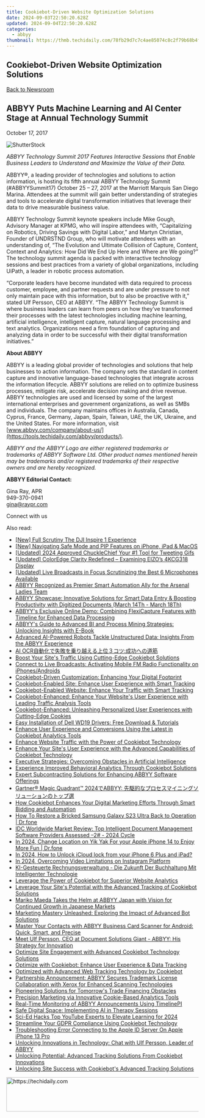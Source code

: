 ```yaml
---
title: Cookiebot-Driven Website Optimization Solutions
date: 2024-09-03T22:50:20.628Z
updated: 2024-09-04T22:50:20.628Z
categories:
  - abbyy
thumbnail: https://thmb.techidaily.com/78fb29d7c7c4ae85074c8c2f79b68b4f70a9669265731b5b69e7c1930c88f0f9.jpg
---
```


## Cookiebot-Driven Website Optimization Solutions

[Back to Newsroom](https://tools.techidaily.com/abbyy/products/)

## ABBYY Puts Machine Learning and AI Center Stage at Annual Technology Summit

October 17, 2017

![ShutterStock](https://content.abbyy.com/-/media/project/abbyy/abbyy/branchtemplates/shutterstock_1272462163_1296-x-729.jpg?h=729&iar=0&w=1296)

_ABBYY Technology Summit 2017 Features Interactive Sessions that Enable Business Leaders to Understand and Maximize the Value of their Data._

ABBYY®, a leading provider of technologies and solutions to action information, is hosting its fifth annual ABBYY Technology Summit (#ABBYYSummit17) October 25 – 27, 2017 at the Marriott Marquis San Diego Marina. Attendees at the summit will gain better understanding of strategies and tools to accelerate digital transformation initiatives that leverage their data to drive measurable business value.

ABBYY Technology Summit keynote speakers include Mike Gough, Advisory Manager at KPMG, who will inspire attendees with, “Capitalizing on Robotics, Driving Savings with Digital Labor,” and Martyn Christian, Founder of UNDRSTND Group, who will motivate attendees with an understanding of, “The Evolution and Ultimate Collision of Capture, Content, Context and Analytics: How Did We End Up Here and Where are We going?” The technology summit agenda is packed with interactive technology sessions and best practices from a variety of global organizations, including UiPath, a leader in robotic process automation.

“Corporate leaders have become inundated with data required to process customer, employee, and partner requests and are under pressure to not only maintain pace with this information, but to also be proactive with it,” stated Ulf Persson, CEO at ABBYY. “The ABBYY Technology Summit is where business leaders can learn from peers on how they’ve transformed their processes with the latest technologies including machine learning, artificial intelligence, intelligent capture, natural language processing and text analytics. Organizations need a firm foundation of capturing and analyzing data in order to be successful with their digital transformation initiatives.”

**About ABBYY**

ABBYY is a leading global provider of technologies and solutions that help businesses to action information. The company sets the standard in content capture and innovative language-based technologies that integrate across the information lifecycle. ABBYY solutions are relied on to optimize business processes, mitigate risk, accelerate decision making and drive revenue. ABBYY technologies are used and licensed by some of the largest international enterprises and government organizations, as well as SMBs and individuals. The company maintains offices in Australia, Canada, Cyprus, France, Germany, Japan, Spain, Taiwan, UAE, the UK, Ukraine, and the United States. For more information, visit [www.abbyy.com/company/about-us/](https://tools.techidaily.com/abbyy/products/).

_ABBYY and the ABBYY Logo are either registered trademarks or trademarks of ABBYY Software Ltd. Other product names mentioned herein may be trademarks and/or registered trademarks of their respective owners and are hereby recognized._

**ABBYY Editorial Contact:**

Gina Ray, APR  
949-370-0941  
gina@raypr.com  
  
Connect with us

<ins class="adsbygoogle"
     style="display:block"
     data-ad-format="autorelaxed"
     data-ad-client="ca-pub-7571918770474297"
     data-ad-slot="1223367746"></ins>



<ins class="adsbygoogle"
     style="display:block"
     data-ad-client="ca-pub-7571918770474297"
     data-ad-slot="8358498916"
     data-ad-format="auto"
     data-full-width-responsive="true"></ins>

<span class="atpl-alsoreadstyle">Also read:</span>
<div><ul>
<li><a href="https://article-tips.techidaily.com/new-full-scrutiny-the-dji-inspire-1-experience/"><u>[New] Full Scrutiny  The DJI Inspire 1 Experience</u></a></li>
<li><a href="https://vp-tips.techidaily.com/new-navigating-safe-mode-and-pip-features-on-iphone-ipad-and-macos/"><u>[New] Navigating Safe Mode and PIP Features on iPhone, iPad & MacOS</u></a></li>
<li><a href="https://twitter-videos.techidaily.com/updated-2024-approved-chucklechief-your-1-tool-for-tweeting-gifs/"><u>[Updated] 2024 Approved  ChuckleChief  Your #1 Tool for Tweeting Gifs</u></a></li>
<li><a href="https://extra-information.techidaily.com/updated-coloredge-clarity-redefined-examining-eizos-4kcg318-display/"><u>[Updated] ColorEdge Clarity Redefined – Examining EIZO’s 4KCG318 Display</u></a></li>
<li><a href="https://extra-approaches.techidaily.com/updated-live-broadcasts-in-focus-scrutinizing-the-best-6-microphones-available/"><u>[Updated] Live Broadcasts in Focus  Scrutinizing the Best 6 Microphones Available</u></a></li>
<li><a href="https://discover-advanced.techidaily.com/abbyy-recognized-as-premier-smart-automation-ally-for-the-arsenal-ladies-team/"><u>ABBYY Recognized as Premier Smart Automation Ally for the Arsenal Ladies Team</u></a></li>
<li><a href="https://discover-advanced.techidaily.com/abbyy-showcase-innovative-solutions-for-smart-data-entry-and-boosting-productivity-with-digitized-documents-march-14th-march-18th/"><u>ABBYY Showcase: Innovative Solutions for Smart Data Entry & Boosting Productivity with Digitized Documents (March 14Th - March 18Th)</u></a></li>
<li><a href="https://discover-advanced.techidaily.com/abbyys-exclusive-online-demo-combining-flexicapture-features-with-timeline-for-enhanced-data-processing/"><u>ABBYY's Exclusive Online Demo: Combining FlexiCapture Features with Timeline for Enhanced Data Processing</u></a></li>
<li><a href="https://discover-advanced.techidaily.com/abbyys-guide-to-advanced-bi-and-process-mining-strategies-unlocking-insights-with-e-book/"><u>ABBYY's Guide to Advanced BI and Process Mining Strategies: Unlocking Insights with E-Book</u></a></li>
<li><a href="https://discover-advanced.techidaily.com/advanced-ai-powered-robots-tackle-unstructured-data-insights-from-the-abbyy-experience/"><u>Advanced AI-Powered Robots Tackle Unstructured Data: Insights From the ABBYY Experience</u></a></li>
<li><a href="https://discover-advanced.techidaily.com/ai-ocr/"><u>AI OCR自動化で失敗を乗り越える上位３コツ:成功への道筋</u></a></li>
<li><a href="https://discover-advanced.techidaily.com/boost-your-sites-traffic-using-cutting-edge-cookiebot-solutions/"><u>Boost Your Site's Traffic Using Cutting-Edge Cookiebot Solutions</u></a></li>
<li><a href="https://tech-recovery.techidaily.com/connect-to-live-broadcasts-activating-mobile-fm-radio-functionality-on-iphonesandroids/"><u>Connect to Live Broadcasts: Activating Mobile FM Radio Functionality on iPhones/Androids</u></a></li>
<li><a href="https://discover-advanced.techidaily.com/cookiebot-driven-customization-enhancing-your-digital-footprint/"><u>Cookiebot-Driven Customization: Enhancing Your Digital Footprint</u></a></li>
<li><a href="https://discover-advanced.techidaily.com/cookiebot-enabled-site-enhance-user-experience-with-smart-tracking/"><u>Cookiebot-Enabled Site: Enhance User Experience with Smart Tracking</u></a></li>
<li><a href="https://discover-advanced.techidaily.com/cookiebot-enabled-website-enhance-your-traffic-with-smart-tracking/"><u>Cookiebot-Enabled Website: Enhance Your Traffic with Smart Tracking</u></a></li>
<li><a href="https://discover-advanced.techidaily.com/cookiebot-enhanced-enhance-your-websites-user-experience-with-leading-traffic-analysis-tools/"><u>Cookiebot-Enhanced: Enhance Your Website's User Experience with Leading Traffic Analysis Tools</u></a></li>
<li><a href="https://discover-advanced.techidaily.com/cookiebot-enhanced-unleashing-personalized-user-experiences-with-cutting-edge-cookies/"><u>Cookiebot-Enhanced: Unleashing Personalized User Experiences with Cutting-Edge Cookies</u></a></li>
<li><a href="https://win-dash.techidaily.com/easy-installation-of-dell-wd19-drivers-free-download-and-tutorials/"><u>Easy Installation of Dell WD19 Drivers: Free Download & Tutorials</u></a></li>
<li><a href="https://discover-advanced.techidaily.com/enhance-user-experience-and-conversions-using-the-latest-in-cookiebot-analytics-tools/"><u>Enhance User Experience and Conversions Using the Latest in Cookiebot Analytics Tools</u></a></li>
<li><a href="https://discover-advanced.techidaily.com/enhance-website-traffic-with-the-power-of-cookiebot-technology/"><u>Enhance Website Traffic with the Power of Cookiebot Technology</u></a></li>
<li><a href="https://discover-advanced.techidaily.com/enhance-your-sites-user-experience-with-the-advanced-capabilities-of-cookiebot-technology/"><u>Enhance Your Site's User Experience with the Advanced Capabilities of Cookiebot Technology</u></a></li>
<li><a href="https://discover-advanced.techidaily.com/executive-strategies-overcoming-obstacles-in-artificial-intelligence/"><u>Executive Strategies: Overcoming Obstacles in Artificial Intelligence</u></a></li>
<li><a href="https://discover-advanced.techidaily.com/experience-improved-behavioral-analytics-through-cookiebot-solutions/"><u>Experience Improved Behavioral Analytics Through Cookiebot Solutions</u></a></li>
<li><a href="https://discover-advanced.techidaily.com/expert-subcontracting-solutions-for-enhancing-abbyy-software-offerings/"><u>Expert Subcontracting Solutions for Enhancing ABBYY Software Offerings</u></a></li>
<li><a href="https://discover-advanced.techidaily.com/gartner-magic-quadrant-2024abbyy/"><u>Gartner® Magic Quadrant™ 2024でABBYY: 先駆的なプロセスマイニングソリューションのトップ選</u></a></li>
<li><a href="https://discover-advanced.techidaily.com/how-cookiebot-enhances-your-digital-marketing-efforts-through-smart-bidding-and-automation/"><u>How Cookiebot Enhances Your Digital Marketing Efforts Through Smart Bidding and Automation</u></a></li>
<li><a href="https://fix-guide.techidaily.com/how-to-restore-a-bricked-samsung-galaxy-s23-ultra-back-to-operation-drfone-by-drfone-fix-android-problems-fix-android-problems/"><u>How To Restore a Bricked Samsung Galaxy S23 Ultra Back to Operation | Dr.fone</u></a></li>
<li><a href="https://discover-advanced.techidaily.com/idc-worldwide-market-review-top-intelligent-document-management-software-providers-assessed-2-2024-cycle/"><u>IDC Worldwide Market Review: Top Intelligent Document Management Software Providers Assessed –2# - 2024 Cycle</u></a></li>
<li><a href="https://location-social.techidaily.com/in-2024-change-location-on-yik-yak-for-your-apple-iphone-14-to-enjoy-more-fun-drfone-by-drfone-virtual-ios/"><u>In 2024, Change Location on Yik Yak For your Apple iPhone 14 to Enjoy More Fun | Dr.fone</u></a></li>
<li><a href="https://activate-lock.techidaily.com/in-2024-how-to-unlock-icloud-lock-from-your-iphone-6-plus-and-ipad-by-drfone-ios/"><u>In 2024, How to Unlock iCloud lock from your iPhone 6 Plus and iPad?</u></a></li>
<li><a href="https://instagram-video-recordings.techidaily.com/in-2024-overcoming-video-limitations-on-instagram-platform/"><u>In 2024, Overcoming Video Limitations on Instagram Platform</u></a></li>
<li><a href="https://discover-advanced.techidaily.com/ki-gesteuerte-rechnungsverwaltung-die-zukunft-der-buchhaltung-mit-intelligenter-technologie/"><u>KI-Gesteuerte Rechnungsverwaltung - Die Zukunft Der Buchhaltung Mit Intelligenter Technologie</u></a></li>
<li><a href="https://discover-advanced.techidaily.com/leverage-the-power-of-cookiebot-for-superior-website-analytics/"><u>Leverage the Power of Cookiebot for Superior Website Analytics</u></a></li>
<li><a href="https://discover-advanced.techidaily.com/leverage-your-sites-potential-with-the-advanced-tracking-of-cookiebot-solutions/"><u>Leverage Your Site's Potential with the Advanced Tracking of Cookiebot Solutions</u></a></li>
<li><a href="https://discover-advanced.techidaily.com/mariko-maeda-takes-the-helm-at-abbyy-japan-with-vision-for-continued-growth-in-japanese-markets/"><u>Mariko Maeda Takes the Helm at ABBYY Japan with Vision for Continued Growth in Japanese Markets</u></a></li>
<li><a href="https://discover-advanced.techidaily.com/marketing-mastery-unleashed-exploring-the-impact-of-advanced-bot-solutions/"><u>Marketing Mastery Unleashed: Exploring the Impact of Advanced Bot Solutions</u></a></li>
<li><a href="https://discover-advanced.techidaily.com/master-your-contacts-with-abbyy-business-card-scanner-for-android-quick-smart-and-precise/"><u>Master Your Contacts with ABBYY Business Card Scanner for Android: Quick, Smart, and Precise</u></a></li>
<li><a href="https://discover-advanced.techidaily.com/meet-ulf-persson-ceo-at-document-solutions-giant-abbyy-his-strategy-for-innovation/"><u>Meet Ulf Persson, CEO at Document Solutions Giant - ABBYY: His Strategy for Innovation</u></a></li>
<li><a href="https://discover-advanced.techidaily.com/optimize-site-engagement-with-advanced-cookiebot-technology-solutions/"><u>Optimize Site Engagement with Advanced Cookiebot Technology Solutions</u></a></li>
<li><a href="https://discover-advanced.techidaily.com/optimize-with-cookiebot-enhance-user-experience-and-data-tracking/"><u>Optimize with Cookiebot: Enhance User Experience & Data Tracking</u></a></li>
<li><a href="https://discover-advanced.techidaily.com/optimized-with-advanced-web-tracking-technology-by-cookiebot/"><u>Optimized with Advanced Web Tracking Technology by Cookiebot</u></a></li>
<li><a href="https://discover-advanced.techidaily.com/partnership-announcement-abbyy-secures-trademark-license-collaboration-with-xerox-for-enhanced-scanning-technologies/"><u>Partnership Announcement: ABBYY Secures Trademark License Collaboration with Xerox for Enhanced Scanning Technologies</u></a></li>
<li><a href="https://discover-advanced.techidaily.com/pioneering-solutions-for-tomorrows-trade-financing-obstacles/"><u>Pioneering Solutions for Tomorrow's Trade Financing Obstacles</u></a></li>
<li><a href="https://discover-advanced.techidaily.com/precision-marketing-via-innovative-cookie-based-analytics-tools/"><u>Precision Marketing via Innovative Cookie-Based Analytics Tools</u></a></li>
<li><a href="https://discover-advanced.techidaily.com/real-time-monitoring-of-abbyy-announcements-using-timelinepi/"><u>Real-Time Monitoring of ABBYY Announcements Using TimelinePI</u></a></li>
<li><a href="https://tech-haven.techidaily.com/safe-digital-space-implementing-ai-in-therapy-sessions/"><u>Safe Digital Space: Implementing AI in Therapy Sessions</u></a></li>
<li><a href="https://youtube-docs.techidaily.com/d-hacks-top-youtube-experts-to-elevate-learning-for-2024/"><u>Sci-Ed Hacks  Top YouTube Experts to Elevate Learning for 2024</u></a></li>
<li><a href="https://discover-advanced.techidaily.com/streamline-your-gdpr-compliance-using-cookiebot-technology/"><u>Streamline Your GDPR Compliance Using Cookiebot Technology</u></a></li>
<li><a href="https://apple-account.techidaily.com/troubleshooting-error-connecting-to-the-apple-id-server-on-apple-iphone-13-pro-by-drfone-ios/"><u>Troubleshooting Error Connecting to the Apple ID Server On Apple iPhone 13 Pro</u></a></li>
<li><a href="https://discover-advanced.techidaily.com/unlocking-innovations-in-technology-chat-with-ulf-persson-leader-of-abbyy/"><u>Unlocking Innovations in Technology: Chat with Ulf Persson, Leader of ABBYY</u></a></li>
<li><a href="https://discover-advanced.techidaily.com/unlocking-potential-advanced-tracking-solutions-from-cookiebot-innovations/"><u>Unlocking Potential: Advanced Tracking Solutions From Cookiebot Innovations</u></a></li>
<li><a href="https://discover-advanced.techidaily.com/unlocking-site-success-with-cookiebots-advanced-tracking-solutions/"><u>Unlocking Site Success with Cookiebot's Advanced Tracking Solutions</u></a></li>
</ul></div>

<!-- affiliate ads begin -->
<a href="https://appsumo.8odi.net/c/5597632/2118323/7443" target="_top" id="2118323">
  <img src="//a.impactradius-go.com/display-ad/7443-2118323" border="0" alt="https://techidaily.com" width="728" height="90"/>
</a>
<img height="0" width="0" src="https://appsumo.8odi.net/i/5597632/2118323/7443" style="position:absolute;visibility:hidden;" border="0" />
<!-- affiliate ads end -->